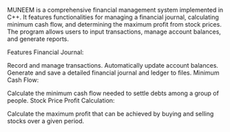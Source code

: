 MUNEEM is a comprehensive financial management system implemented in C++. It features functionalities for managing a financial journal, calculating minimum cash flow, and determining the maximum profit from stock prices. The program allows users to input transactions, manage account balances, and generate reports.

Features
Financial Journal:

Record and manage transactions.
Automatically update account balances.
Generate and save a detailed financial journal and ledger to files.
Minimum Cash Flow:

Calculate the minimum cash flow needed to settle debts among a group of people.
Stock Price Profit Calculation:

Calculate the maximum profit that can be achieved by buying and selling stocks over a given period.
